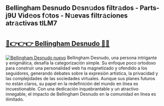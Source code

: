 ## Bellingham Desnudo D𝚎sn𝚞dos filtr𝚊dos - Parts-j9U Vid𝚎os f𝚘tos - N𝚞evas filtr𝚊ciones atr𝚊ctivas tlLM7

# <h2><a href="http://mb93xf.tromn.icu/?c=Bellingham+Desnudo">🔗👉👉👉 Bellingham Desnudo 🔗🔗</a></h2>

[![Bellingham Desnudo nuevo](https://i.imgur.com/pEAQMta.gif)](http://mb93xf.tromn.icu/?c=Bellingham+Desnudo)
Bellingham Desnudo, una persona intrigante y enigmática, desafía la categorización simple. Su enfoque poco ortodoxo para construir una personalidad web ha magnetizado y ofendido a los seguidores, generando debates sobre la expresión artística, la privacidad y las complejidades de las sociedades virtuales. Aunque sus planes futuros no están claros, su papel en la redefinición del mundo en línea es incuestionable. Con una dedicación inquebrantable y un atractivo innegable, el impacto de Bellingham Desnudo en la comunidad en línea es ilimitado.
